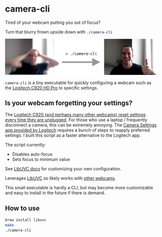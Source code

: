 # camera-cli

Tired of your webcam putting you out of focus?

Turn that blurry frown upside down with `./camera-cli`

![Before and after](img/readme.png?raw=true "Before and after")

`camera-cli` is a tiny executable for quickly configuring a webcam such as the [Logitech C920 HD Pro](https://www.logitech.com/en-us/products/webcams/c920-pro-hd-webcam.960-000764.html) to specific settings.

## Is your webcam forgetting your settings?
The [Logitech C920 (and perhaps many other webcams) reset settings every time they are unplugged](https://www.reddit.com/r/obs/comments/fflg5g/logitech_cam_keeps_resetting_video_settings_back//). For those who use a laptop / frequently disconnect a camera, this can be extremely annoying. The [Camera Settings app provided by Logitech](https://support.logi.com/hc/en-us/articles/360024849133--Downloads-HD-Pro-Webcam-C920) requires a bunch of steps to reapply preferred settings. I built this script as a faster alternative to the Logitech app.

The script currently:
- Disables auto-focus
- Sets focus to minimum value

See [LibUVC docs](https://ken.tossell.net/libuvc/doc/) for customizing your own configuration.

Leverages [LibUVC](https://github.com/libuvc/libuvc) so likely works with [other webcams](https://en.wikipedia.org/wiki/List_of_USB_video_class_devices).

This small executable is hardly a CLI, but may become more customizable and easy to install in the future if there is demand.

## How to use

```bash
brew install libuvc
make
./camera-cli
```
 
